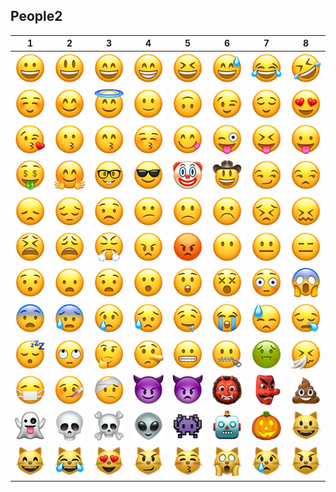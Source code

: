 People2
----
|1|2|3|4|5|6|7|8|
|:-:|:-:|:-:|:-:|:-:|:-:|:-:|:-:|
|![](People2/people2_row1_1.png)|![](People2/people2_row1_2.png)|![](People2/people2_row1_3.png)|![](People2/people2_row1_4.png)|![](People2/people2_row1_5.png)|![](People2/people2_row1_6.png)|![](People2/people2_row1_7.png)|![](People2/people2_row1_8.png)|
|![](People2/people2_row2_1.png)|![](People2/people2_row2_2.png)|![](People2/people2_row2_3.png)|![](People2/people2_row2_4.png)|![](People2/people2_row2_5.png)|![](People2/people2_row2_6.png)|![](People2/people2_row2_7.png)|![](People2/people2_row2_8.png)|
|![](People2/people2_row3_1.png)|![](People2/people2_row3_2.png)|![](People2/people2_row3_3.png)|![](People2/people2_row3_4.png)|![](People2/people2_row3_5.png)|![](People2/people2_row3_6.png)|![](People2/people2_row3_7.png)|![](People2/people2_row3_8.png)|
|![](People2/people2_row4_1.png)|![](People2/people2_row4_2.png)|![](People2/people2_row4_3.png)|![](People2/people2_row4_4.png)|![](People2/people2_row4_5.png)|![](People2/people2_row4_6.png)|![](People2/people2_row4_7.png)|![](People2/people2_row4_8.png)|
|![](People2/people2_row5_1.png)|![](People2/people2_row5_2.png)|![](People2/people2_row5_3.png)|![](People2/people2_row5_4.png)|![](People2/people2_row5_5.png)|![](People2/people2_row5_6.png)|![](People2/people2_row5_7.png)|![](People2/people2_row5_8.png)|
|![](People2/people2_row6_1.png)|![](People2/people2_row6_2.png)|![](People2/people2_row6_3.png)|![](People2/people2_row6_4.png)|![](People2/people2_row6_5.png)|![](People2/people2_row6_6.png)|![](People2/people2_row6_7.png)|![](People2/people2_row6_8.png)|
|![](People2/people2_row7_1.png)|![](People2/people2_row7_2.png)|![](People2/people2_row7_3.png)|![](People2/people2_row7_4.png)|![](People2/people2_row7_5.png)|![](People2/people2_row7_6.png)|![](People2/people2_row7_7.png)|![](People2/people2_row7_8.png)|
|![](People2/people2_row8_1.png)|![](People2/people2_row8_2.png)|![](People2/people2_row8_3.png)|![](People2/people2_row8_4.png)|![](People2/people2_row8_5.png)|![](People2/people2_row8_6.png)|![](People2/people2_row8_7.png)|![](People2/people2_row8_8.png)|
|![](People2/people2_row9_1.png)|![](People2/people2_row9_2.png)|![](People2/people2_row9_3.png)|![](People2/people2_row9_4.png)|![](People2/people2_row9_5.png)|![](People2/people2_row9_6.png)|![](People2/people2_row9_7.png)|![](People2/people2_row9_8.png)|
|![](People2/people2_row10_1.png)|![](People2/people2_row10_2.png)|![](People2/people2_row10_3.png)|![](People2/people2_row10_4.png)|![](People2/people2_row10_5.png)|![](People2/people2_row10_6.png)|![](People2/people2_row10_7.png)|![](People2/people2_row10_8.png)|
|![](People2/people2_row11_1.png)|![](People2/people2_row11_2.png)|![](People2/people2_row11_3.png)|![](People2/people2_row11_4.png)|![](People2/people2_row11_5.png)|![](People2/people2_row11_6.png)|![](People2/people2_row11_7.png)|![](People2/people2_row11_8.png)|
|![](People2/people2_row12_1.png)|![](People2/people2_row12_2.png)|![](People2/people2_row12_3.png)|![](People2/people2_row12_4.png)|![](People2/people2_row12_5.png)|![](People2/people2_row12_6.png)|![](People2/people2_row12_7.png)|![](People2/people2_row12_8.png)|
